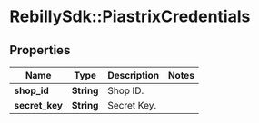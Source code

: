 # RebillySdk::PiastrixCredentials

## Properties
Name | Type | Description | Notes
------------ | ------------- | ------------- | -------------
**shop_id** | **String** | Shop ID. | 
**secret_key** | **String** | Secret Key. | 

